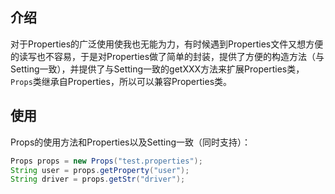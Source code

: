 ## 介绍
对于Properties的广泛使用使我也无能为力，有时候遇到Properties文件又想方便的读写也不容易，于是对Properties做了简单的封装，提供了方便的构造方法（与Setting一致），并提供了与Setting一致的getXXX方法来扩展Properties类，`Props`类继承自Properties，所以可以兼容Properties类。

## 使用

Props的使用方法和Properties以及Setting一致（同时支持）：
```java
Props props = new Props("test.properties");
String user = props.getProperty("user");
String driver = props.getStr("driver");
```

